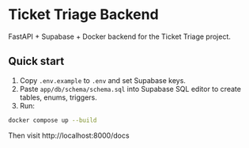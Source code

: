 # Ticket Triage Backend

FastAPI + Supabase + Docker backend for the Ticket Triage project.

## Quick start
1. Copy `.env.example` to `.env` and set Supabase keys.
2. Paste `app/db/schema/schema.sql` into Supabase SQL editor to create tables, enums, triggers.
3. Run:
```bash
docker compose up --build
```
Then visit http://localhost:8000/docs
